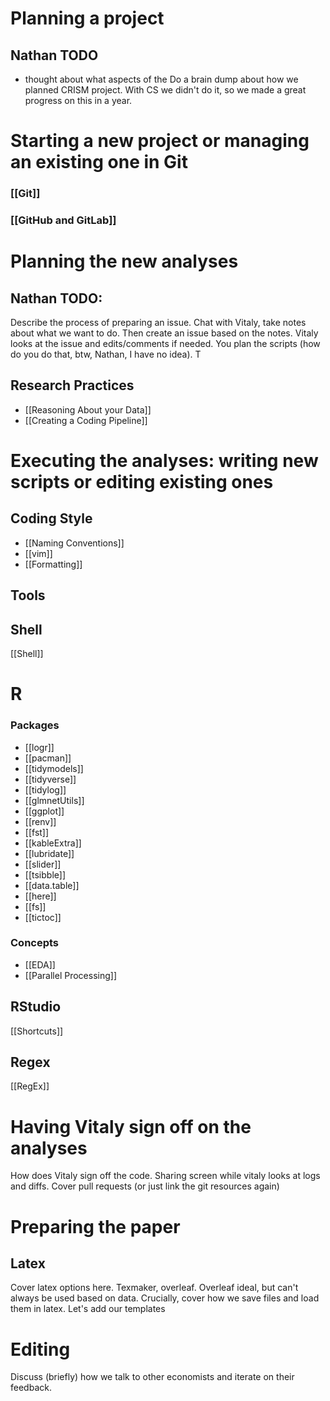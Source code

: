 
# Planning a project

## Nathan TODO
- thought about what aspects of the
Do a brain dump about how we planned CRISM project. With CS we didn't do it, so we made a great progress on this in a year.

# Starting a new project or managing an existing one in Git

### [[Git]]

### [[GitHub and GitLab]]

# Planning the new analyses

## Nathan TODO:
Describe the process of preparing an issue. Chat with Vitaly, take notes about what we want to do. Then create an issue based on the notes. Vitaly looks at the issue and edits/comments if needed. You plan the scripts (how do you do that, btw, Nathan, I have no idea). T

## Research Practices
- [[Reasoning About your Data]]
- [[Creating a Coding Pipeline]]


# Executing the analyses: writing new scripts or editing existing ones

## Coding Style
- [[Naming Conventions]]
- [[vim]]
- [[Formatting]]
## Tools 

## Shell 
[[Shell]]
# R

### Packages
- [[logr]]
- [[pacman]]
- [[tidymodels]]
- [[tidyverse]]
- [[tidylog]]
- [[glmnetUtils]]
- [[ggplot]]
- [[renv]]
- [[fst]]
- [[kableExtra]]
- [[lubridate]]
- [[slider]]
- [[tsibble]]
- [[data.table]]
- [[here]]
- [[fs]]
- [[tictoc]]

### Concepts
- [[EDA]]
- [[Parallel Processing]]

## RStudio
[[Shortcuts]]

## Regex
[[RegEx]]

# Having Vitaly sign off on the analyses
How does Vitaly sign off the code. Sharing screen while vitaly looks at logs and diffs. Cover pull requests (or just link the git resources again)


# Preparing the paper

## Latex 
Cover latex options here. Texmaker, overleaf. Overleaf ideal, but can't always be used based on data.  Crucially, cover how we save files and load them in latex. Let's add our templates

# Editing
Discuss (briefly) how we talk to other economists and iterate on their feedback.  











